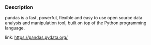 ### Description
pandas is a fast, powerful, flexible and easy to use open source data analysis and manipulation tool,
built on top of the Python programming language.

link: https://pandas.pydata.org/
